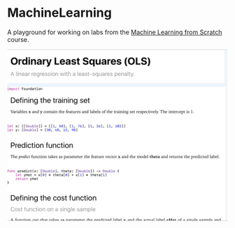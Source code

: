 # MachineLearning

A playground for working on labs from the [Machine Learning from Scratch](https://github.com/azubiolo/itstep/tree/master/ml_from_scratch ) course.

![Alt text](/Demo.png?raw=true)
